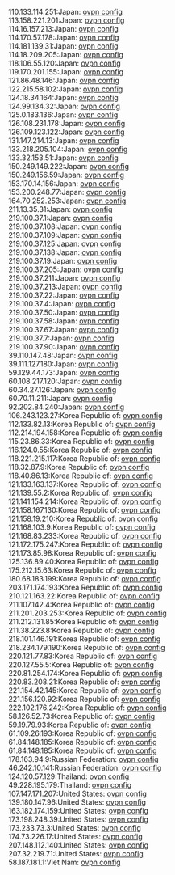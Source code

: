 110.133.114.251:Japan: [ovpn config](vpn/110_133_114_251.ovpn)  
113.158.221.201:Japan: [ovpn config](vpn/113_158_221_201.ovpn)  
114.16.157.213:Japan: [ovpn config](vpn/114_16_157_213.ovpn)  
114.170.57.178:Japan: [ovpn config](vpn/114_170_57_178.ovpn)  
114.181.139.31:Japan: [ovpn config](vpn/114_181_139_31.ovpn)  
114.18.209.205:Japan: [ovpn config](vpn/114_18_209_205.ovpn)  
118.106.55.120:Japan: [ovpn config](vpn/118_106_55_120.ovpn)  
119.170.201.155:Japan: [ovpn config](vpn/119_170_201_155.ovpn)  
121.86.48.146:Japan: [ovpn config](vpn/121_86_48_146.ovpn)  
122.215.58.102:Japan: [ovpn config](vpn/122_215_58_102.ovpn)  
124.18.34.164:Japan: [ovpn config](vpn/124_18_34_164.ovpn)  
124.99.134.32:Japan: [ovpn config](vpn/124_99_134_32.ovpn)  
125.0.183.136:Japan: [ovpn config](vpn/125_0_183_136.ovpn)  
126.108.231.178:Japan: [ovpn config](vpn/126_108_231_178.ovpn)  
126.109.123.122:Japan: [ovpn config](vpn/126_109_123_122.ovpn)  
131.147.214.13:Japan: [ovpn config](vpn/131_147_214_13.ovpn)  
133.218.205.104:Japan: [ovpn config](vpn/133_218_205_104.ovpn)  
133.32.153.51:Japan: [ovpn config](vpn/133_32_153_51.ovpn)  
150.249.149.222:Japan: [ovpn config](vpn/150_249_149_222.ovpn)  
150.249.156.59:Japan: [ovpn config](vpn/150_249_156_59.ovpn)  
153.170.14.156:Japan: [ovpn config](vpn/153_170_14_156.ovpn)  
153.200.248.77:Japan: [ovpn config](vpn/153_200_248_77.ovpn)  
164.70.252.253:Japan: [ovpn config](vpn/164_70_252_253.ovpn)  
211.13.35.31:Japan: [ovpn config](vpn/211_13_35_31.ovpn)  
219.100.37.1:Japan: [ovpn config](vpn/219_100_37_1.ovpn)  
219.100.37.108:Japan: [ovpn config](vpn/219_100_37_108.ovpn)  
219.100.37.109:Japan: [ovpn config](vpn/219_100_37_109.ovpn)  
219.100.37.125:Japan: [ovpn config](vpn/219_100_37_125.ovpn)  
219.100.37.138:Japan: [ovpn config](vpn/219_100_37_138.ovpn)  
219.100.37.19:Japan: [ovpn config](vpn/219_100_37_19.ovpn)  
219.100.37.205:Japan: [ovpn config](vpn/219_100_37_205.ovpn)  
219.100.37.211:Japan: [ovpn config](vpn/219_100_37_211.ovpn)  
219.100.37.213:Japan: [ovpn config](vpn/219_100_37_213.ovpn)  
219.100.37.22:Japan: [ovpn config](vpn/219_100_37_22.ovpn)  
219.100.37.4:Japan: [ovpn config](vpn/219_100_37_4.ovpn)  
219.100.37.50:Japan: [ovpn config](vpn/219_100_37_50.ovpn)  
219.100.37.58:Japan: [ovpn config](vpn/219_100_37_58.ovpn)  
219.100.37.67:Japan: [ovpn config](vpn/219_100_37_67.ovpn)  
219.100.37.7:Japan: [ovpn config](vpn/219_100_37_7.ovpn)  
219.100.37.90:Japan: [ovpn config](vpn/219_100_37_90.ovpn)  
39.110.147.48:Japan: [ovpn config](vpn/39_110_147_48.ovpn)  
39.111.127.180:Japan: [ovpn config](vpn/39_111_127_180.ovpn)  
59.129.44.173:Japan: [ovpn config](vpn/59_129_44_173.ovpn)  
60.108.217.120:Japan: [ovpn config](vpn/60_108_217_120.ovpn)  
60.34.27.126:Japan: [ovpn config](vpn/60_34_27_126.ovpn)  
60.70.11.211:Japan: [ovpn config](vpn/60_70_11_211.ovpn)  
92.202.84.240:Japan: [ovpn config](vpn/92_202_84_240.ovpn)  
106.243.123.27:Korea Republic of: [ovpn config](vpn/106_243_123_27.ovpn)  
112.133.82.13:Korea Republic of: [ovpn config](vpn/112_133_82_13.ovpn)  
112.214.194.158:Korea Republic of: [ovpn config](vpn/112_214_194_158.ovpn)  
115.23.86.33:Korea Republic of: [ovpn config](vpn/115_23_86_33.ovpn)  
116.124.0.55:Korea Republic of: [ovpn config](vpn/116_124_0_55.ovpn)  
118.221.215.117:Korea Republic of: [ovpn config](vpn/118_221_215_117.ovpn)  
118.32.87.9:Korea Republic of: [ovpn config](vpn/118_32_87_9.ovpn)  
118.40.86.13:Korea Republic of: [ovpn config](vpn/118_40_86_13.ovpn)  
121.133.163.137:Korea Republic of: [ovpn config](vpn/121_133_163_137.ovpn)  
121.139.55.2:Korea Republic of: [ovpn config](vpn/121_139_55_2.ovpn)  
121.141.154.214:Korea Republic of: [ovpn config](vpn/121_141_154_214.ovpn)  
121.158.167.130:Korea Republic of: [ovpn config](vpn/121_158_167_130.ovpn)  
121.158.19.210:Korea Republic of: [ovpn config](vpn/121_158_19_210.ovpn)  
121.168.103.9:Korea Republic of: [ovpn config](vpn/121_168_103_9.ovpn)  
121.168.83.233:Korea Republic of: [ovpn config](vpn/121_168_83_233.ovpn)  
121.172.175.247:Korea Republic of: [ovpn config](vpn/121_172_175_247.ovpn)  
121.173.85.98:Korea Republic of: [ovpn config](vpn/121_173_85_98.ovpn)  
125.136.89.40:Korea Republic of: [ovpn config](vpn/125_136_89_40.ovpn)  
175.212.15.63:Korea Republic of: [ovpn config](vpn/175_212_15_63.ovpn)  
180.68.183.199:Korea Republic of: [ovpn config](vpn/180_68_183_199.ovpn)  
203.171.174.193:Korea Republic of: [ovpn config](vpn/203_171_174_193.ovpn)  
210.121.163.22:Korea Republic of: [ovpn config](vpn/210_121_163_22.ovpn)  
211.107.142.4:Korea Republic of: [ovpn config](vpn/211_107_142_4.ovpn)  
211.201.203.253:Korea Republic of: [ovpn config](vpn/211_201_203_253.ovpn)  
211.212.131.85:Korea Republic of: [ovpn config](vpn/211_212_131_85.ovpn)  
211.38.223.8:Korea Republic of: [ovpn config](vpn/211_38_223_8.ovpn)  
218.101.146.191:Korea Republic of: [ovpn config](vpn/218_101_146_191.ovpn)  
218.234.179.190:Korea Republic of: [ovpn config](vpn/218_234_179_190.ovpn)  
220.121.77.83:Korea Republic of: [ovpn config](vpn/220_121_77_83.ovpn)  
220.127.55.5:Korea Republic of: [ovpn config](vpn/220_127_55_5.ovpn)  
220.81.254.174:Korea Republic of: [ovpn config](vpn/220_81_254_174.ovpn)  
220.83.208.21:Korea Republic of: [ovpn config](vpn/220_83_208_21.ovpn)  
221.154.42.145:Korea Republic of: [ovpn config](vpn/221_154_42_145.ovpn)  
221.156.120.92:Korea Republic of: [ovpn config](vpn/221_156_120_92.ovpn)  
222.102.176.242:Korea Republic of: [ovpn config](vpn/222_102_176_242.ovpn)  
58.126.52.73:Korea Republic of: [ovpn config](vpn/58_126_52_73.ovpn)  
59.19.79.93:Korea Republic of: [ovpn config](vpn/59_19_79_93.ovpn)  
61.109.26.193:Korea Republic of: [ovpn config](vpn/61_109_26_193.ovpn)  
61.84.148.185:Korea Republic of: [ovpn config](vpn/61_84_148_185.ovpn)  
61.84.148.185:Korea Republic of: [ovpn config](vpn/61_84_148_185.ovpn)  
178.163.94.9:Russian Federation: [ovpn config](vpn/178_163_94_9.ovpn)  
46.242.10.141:Russian Federation: [ovpn config](vpn/46_242_10_141.ovpn)  
124.120.57.129:Thailand: [ovpn config](vpn/124_120_57_129.ovpn)  
49.228.195.179:Thailand: [ovpn config](vpn/49_228_195_179.ovpn)  
107.147.171.207:United States: [ovpn config](vpn/107_147_171_207.ovpn)  
139.180.147.96:United States: [ovpn config](vpn/139_180_147_96.ovpn)  
163.182.174.159:United States: [ovpn config](vpn/163_182_174_159.ovpn)  
173.198.248.39:United States: [ovpn config](vpn/173_198_248_39.ovpn)  
173.233.73.3:United States: [ovpn config](vpn/173_233_73_3.ovpn)  
174.73.226.17:United States: [ovpn config](vpn/174_73_226_17.ovpn)  
207.148.112.140:United States: [ovpn config](vpn/207_148_112_140.ovpn)  
207.32.219.71:United States: [ovpn config](vpn/207_32_219_71.ovpn)  
58.187.181.1:Viet Nam: [ovpn config](vpn/58_187_181_1.ovpn)  
